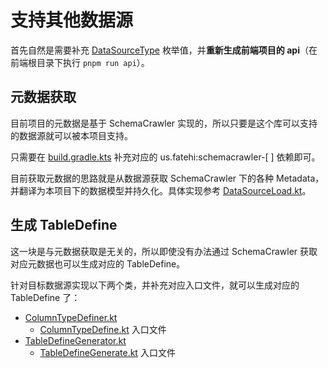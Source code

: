 # 支持其他数据源

首先自然是需要补充 [DataSourceType](https://github.com/pot-mot/jimmer-code-gen-kotlin/blob/multi_columns_ref/src/main/kotlin/top/potmot/enumeration/DataSourceType.kt) 枚举值，并**重新生成前端项目的 api**（在前端根目录下执行 `pnpm run api`）。

## 元数据获取

目前项目的元数据是基于 SchemaCrawler 实现的，所以只要是这个库可以支持的数据源就可以被本项目支持。

只需要在 [build.gradle.kts](https://github.com/pot-mot/jimmer-code-gen-kotlin/blob/multi_columns_ref/build.gradle.kts) 补充对应的 us.fatehi:schemacrawler-[ ] 依赖即可。

目前获取元数据的思路就是从数据源获取 SchemaCrawler 下的各种 Metadata，并翻译为本项目下的数据模型并持久化。具体实现参考 [DataSourceLoad.kt](https://github.com/pot-mot/jimmer-code-gen-kotlin/blob/multi_columns_ref/src%2Fmain%2Fkotlin%2Ftop%2Fpotmot%2Fcore%2Fdatabase%2Fload%2FDataSourceLoad.kt)。

## 生成 TableDefine

这一块是与元数据获取是无关的，所以即使没有办法通过 SchemaCrawler 获取对应元数据也可以生成对应的 TableDefine。

针对目标数据源实现以下两个类，并补充对应入口文件，就可以生成对应的 TableDefine 了：

- [ColumnTypeDefiner.kt](https://github.com/pot-mot/jimmer-code-gen-kotlin/blob/multi_columns_ref/src/main/kotlin/top/potmot/core/database/generate/ColumnTypeDefiner.kt)
    - [ColumnTypeDefine.kt](https://github.com/pot-mot/jimmer-code-gen-kotlin/blob/multi_columns_ref/src/main/kotlin/top/potmot/core/database/generate/ColumnTypeDefine.kt) 入口文件
- [TableDefineGenerator.kt](https://github.com/pot-mot/jimmer-code-gen-kotlin/blob/multi_columns_ref/src/main/kotlin/top/potmot/core/database/generate/TableDefineGenerator.kt)
    - [TableDefineGenerate.kt](https://github.com/pot-mot/jimmer-code-gen-kotlin/blob/multi_columns_ref/src/main/kotlin/top/potmot/core/database/generate/TableDefineGenerate.kt) 入口文件
